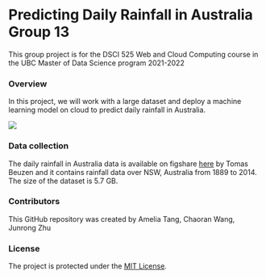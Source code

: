 # Predicting Daily Rainfall in Australia Group 13 

This group project is for the DSCI 525 Web and Cloud Computing course in the UBC Master of Data Science program 2021-2022

### Overview

In this project, we will work with a large dataset and deploy a machine learning model on cloud to predict daily rainfall in Australia.

![](https://media.giphy.com/media/4iJvmdG6jbFKw/giphy.gif)

### Data collection

The daily rainfall in Australia data is available on figshare [here](https://figshare.com/articles/dataset/Daily_rainfall_over_NSW_Australia/14096681) by Tomas Beuzen and it contains rainfall data over NSW, Australia from 1889 to 2014. The size of the dataset is 5.7 GB.

### Contributors

This GitHub repository was created by Amelia Tang, Chaoran Wang, Junrong Zhu

### License

The project is protected under the [MIT License](https://github.com/UBC-MDS/web_and_cloud_group_13/blob/main/LICENSE).

